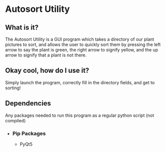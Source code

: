 # Autosort Utility

## What is it?

The Autosort Utility is a GUI program which takes a directory of our plant pictures to sort, 
and allows the user to quickly sort them by pressing the left arrow to say the plant is green,
the right arrow to signify yellow, and the up arrow to signify that a plant is not there.

## Okay cool, how do I use it?

Simply launch the program, correctly fill in the directory fields, and get to sorting!

## Dependencies

Any packages needed to run this program as a regular python script (not compiled)

- ### Pip Packages

  - PyQt5
